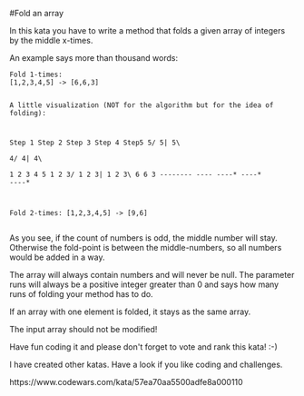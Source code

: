<div class="markdown" id="description"><p>#Fold an array</p>
<p>In this kata you have to write a method that folds a given array of integers by the middle x-times.</p>
<p>An example says more than thousand words:</p>
<pre><code>Fold 1-times:
[1,2,3,4,5] -&gt; [6,6,3]

A little visualization (NOT for the algorithm but for the idea of folding):

 Step 1         Step 2        Step 3       Step 4       Step5
                     5/           5|         5\          
                    4/            4|          4\      
1 2 3 4 5      1 2 3/         1 2 3|       1 2 3\       6 6 3
----*----      ----*          ----*        ----*        ----*


Fold 2-times:
[1,2,3,4,5] -&gt; [9,6]</code></pre><p>As you see, if the count of numbers is odd, the middle number will stay. Otherwise the fold-point is between the middle-numbers, so all numbers would be added in a way.</p>
<p>The array will always contain numbers and will never be null. The parameter runs will always be a positive integer greater than 0 and says how many runs of folding your method has to do.</p>
<p>If an array with one element is folded, it stays as the same array.</p>
<p>The input array should not be modified!</p>
<p>Have fun coding it and please don't forget to vote and rank this kata! :-) </p>
<p>I have created other katas. Have a look if you like coding and challenges.</p>

<p>https://www.codewars.com/kata/57ea70aa5500adfe8a000110</p>
</div>